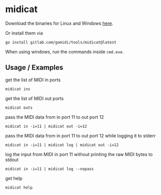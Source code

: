 # midicat

Download the binaries for Linux and Windows [here](https://github.com/gomidi/midicat/releases/download/v0.3.6/midicat-binaries.zip).

Or install them via 

    go install gitlab.com/gomidi/tools/midicat@latest

When using windows, run the commands inside `cmd.exe`.

## Usage / Examples

get the list of MIDI in ports

    midicat ins
    
get the list of MIDI out ports

    midicat outs
    
pass the MIDI data from in port 11 to out port 12 

    midicat in -i=11 | midicat out -i=12
    
pass the MIDI data from in port 11 to out port 12 while logging it to stderr

    midicat in -i=11 | midicat log | midicat out -i=12
    
log the input from MIDI in port 11 without printing the raw MIDI bytes to stdout

    midicat in -i=11 | midicat log --nopass

get help

    midicat help
